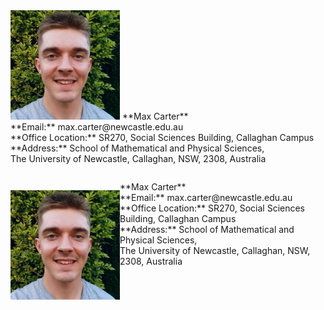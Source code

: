 <table style="border-collapse: collapse; border: none;">
    <tr style="border: none;">
            <img src="./Headshot.jpeg" width="175">
        </td>
            **Max Carter** <br/> **Email:** max.carter@newcastle.edu.au <br/> **Office Location:** SR270, Social Sciences Building, Callaghan Campus <br/>  **Address:** School of Mathematical and Physical Sciences, <br/> The University of Newcastle, Callaghan, NSW, 2308, Australia
    </tr>
</table>





<div>
    <p style="float: left;"> 
        <img src="./Headshot.jpeg" width="175">
    </p>
    <p>
        **Max Carter** <br/> **Email:** max.carter@newcastle.edu.au <br/> **Office Location:** SR270, Social Sciences Building, Callaghan Campus <br/>  **Address:** School of Mathematical and Physical Sciences, <br/> The University of Newcastle, Callaghan, NSW, 2308, Australia
    </p>
</div>
